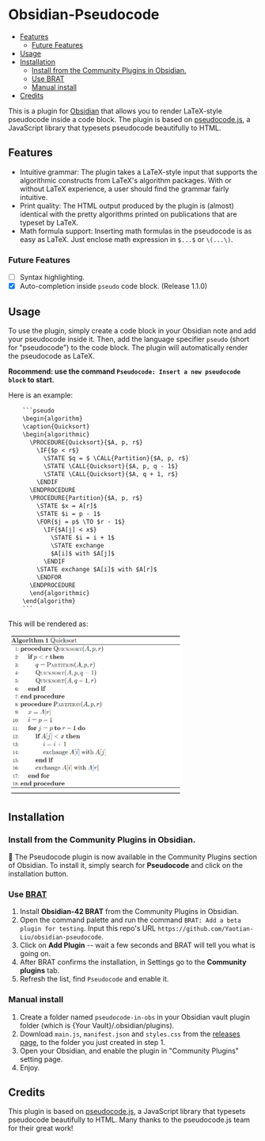 # Obsidian-Pseudocode
- [Features](#features)
	- [Future Features](#future-features)
- [Usage](#usage)
- [Installation](#installation)
	- [Install from the Community Plugins in Obsidian.](#install-from-the-community-plugins-in-obsidian)
	- [Use BRAT](#use-brat)
	- [Manual install](#manual-install)
- [Credits](#credits)

This is a plugin for [Obsidian](https://obsidian.md/) that allows you to render LaTeX-style pseudocode inside a code block. The plugin is based on [pseudocode.js](https://github.com/SaswatPadhi/pseudocode.js), a JavaScript library that typesets pseudocode beautifully to HTML.

## Features

- Intuitive grammar: The plugin takes a LaTeX-style input that supports the algorithmic constructs from LaTeX's algorithm packages. With or without LaTeX experience, a user should find the grammar fairly intuitive.
- Print quality: The HTML output produced by the plugin is (almost) identical with the pretty algorithms printed on publications that are typeset by LaTeX.
- Math formula support: Inserting math formulas in the pseudocode is as easy as LaTeX. Just enclose math expression in `$...$` or `\(...\)`.

### Future Features

- [ ] Syntax highlighting.
- [x] Auto-completion inside `pseudo` code block. (Release 1.1.0)

## Usage

To use the plugin, simply create a code block in your Obsidian note and add your pseudocode inside it. Then, add the language specifier `pseudo` (short for "pseudocode") to the code block. The plugin will automatically render the pseudocode as LaTeX.

**Rocommend: use the command `Pseudocode: Insert a new pseudocode block` to start.**

Here is an example:

```
    ```pseudo
    \begin{algorithm}
    \caption{Quicksort}
    \begin{algorithmic}
      \PROCEDURE{Quicksort}{$A, p, r$}
        \IF{$p < r$}
          \STATE $q = $ \CALL{Partition}{$A, p, r$}
          \STATE \CALL{Quicksort}{$A, p, q - 1$}
          \STATE \CALL{Quicksort}{$A, q + 1, r$}
        \ENDIF
      \ENDPROCEDURE
      \PROCEDURE{Partition}{$A, p, r$}
        \STATE $x = A[r]$
        \STATE $i = p - 1$
        \FOR{$j = p$ \TO $r - 1$}
          \IF{$A[j] < x$}
            \STATE $i = i + 1$
            \STATE exchange
            $A[i]$ with $A[j]$
          \ENDIF
        \STATE exchange $A[i]$ with $A[r]$
        \ENDFOR
      \ENDPROCEDURE
      \end{algorithmic}
    \end{algorithm}
    ```
```

This will be rendered as:

<img src="assets/example.png" alt="example" width="70%">

## Installation

### Install from the Community Plugins in Obsidian.

:tada: The Pseudocode plugin is now available in the Community Plugins section of Obsidian. To install it, simply search for **Pseudocode** and click on the installation button.

### Use [BRAT](https://github.com/TfTHacker/obsidian42-brat#Quick-Guide-for-using-BRAT)

1. Install **Obsidian-42 BRAT** from the Community Plugins in Obsidian.
2. Open the command palette and run the command `BRAT: Add a beta plugin for testing`. Input this repo's URL `https://github.com/Yaotian-Liu/obsidian-pseudocode`.
3. Click on **Add Plugin** -- wait a few seconds and BRAT will tell you what is going on.
4. After BRAT confirms the installation, in Settings go to the **Community plugins** tab.
5. Refresh the list, find `Pseudocode` and enable it.

### Manual install

1. Create a folder named `pseudocode-in-obs` in your Obsidian vault plugin folder (which is {Your Vault}/.obsidian/plugins).
2. Download `main.js`, `manifest.json` and `styles.css` from the [releases page](https://github.com/yaotian-liu/obsidian-pseudocode/releases/latest), to the folder you just created in step 1.
3. Open your Obsidian, and enable the plugin in "Community Plugins" setting page.
4. Enjoy.

<!-- ## Known Issues -->



## Credits

This plugin is based on [pseudocode.js](https://github.com/SaswatPadhi/pseudocode.js), a JavaScript library that typesets pseudocode beautifully to HTML. Many thanks to the pseudocode.js team for their great work!
